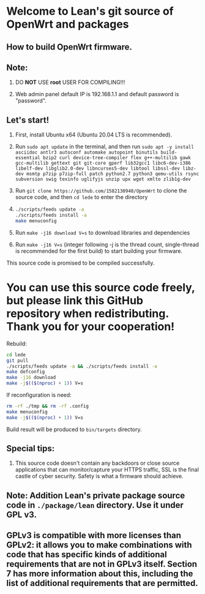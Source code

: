 Welcome to Lean's git source of OpenWrt and packages
=

How to build OpenWrt firmware.
-
Note:
--
1. DO **NOT** USE **root** USER FOR COMPILING!!!

2. Web admin panel default IP is 192.168.1.1 and default password is "password".

Let's start!
---
1. First, install Ubuntu x64 (Ubuntu 20.04 LTS is recommended).

2. Run `sudo apt update` in the terminal, and then run
    `
    sudo apt -y install asciidoc antlr3 autoconf automake autopoint binutils build-essential bzip2 curl device-tree-compiler flex g++-multilib gawk gcc-multilib gettext git git-core gperf lib32gcc1 libc6-dev-i386 libelf-dev libglib2.0-dev libncurses5-dev libtool libssl-dev libz-dev msmtp p7zip p7zip-full patch python2.7 python3 qemu-utils rsync subversion swig texinfo uglifyjs unzip upx wget xmlto zlib1g-dev
    `

3. Run `git clone https://github.com/1582130940/OpenWrt` to clone the source code, and then `cd lede` to enter the directory

4. ```bash
   ./scripts/feeds update -a
   ./scripts/feeds install -a
   make menuconfig
   ```

5. Run `make -j16 download V=s` to download libraries and dependencies

6. Run `make -j16 V=s` (integer following -j is the thread count, single-thread is recommended for the first build) to start building your firmware.

This source code is promised to be compiled successfully.

You can use this source code freely, but please link this GitHub repository when redistributing. Thank you for your cooperation!
=

Rebuild:
```bash
cd lede
git pull
./scripts/feeds update -a && ./scripts/feeds install -a
make defconfig
make -j16 download
make -j$(($(nproc) + 1)) V=s
```

If reconfiguration is need:
```bash
rm -rf ./tmp && rm -rf .config
make menuconfig
make -j$(($(nproc) + 1)) V=s
```

Build result will be produced to `bin/targets` directory.

Special tips:
------
1. This source code doesn't contain any backdoors or close source applications that can monitor/capture your HTTPS traffic, SSL is the final castle of cyber security. Safety is what a firmware should achieve.

## Note: Addition Lean's private package source code in `./package/lean` directory. Use it under GPL v3.

## GPLv3 is compatible with more licenses than GPLv2: it allows you to make combinations with code that has specific kinds of additional requirements that are not in GPLv3 itself. Section 7 has more information about this, including the list of additional requirements that are permitted.
